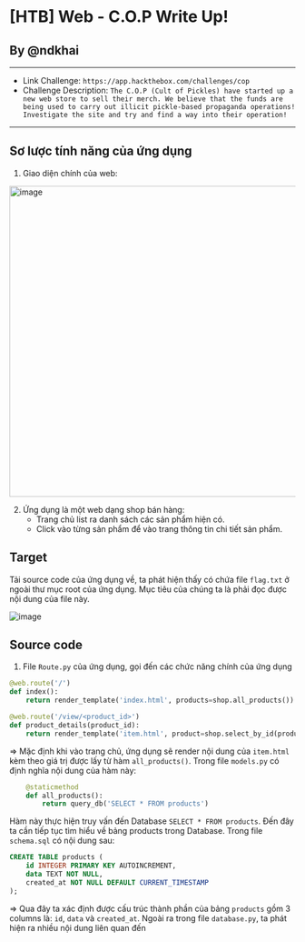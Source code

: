 # [HTB] Web - C.O.P Write Up!
## By @ndkhai
***
* Link Challenge: `https://app.hackthebox.com/challenges/cop`
* Challenge Description: `The C.O.P (Cult of Pickles) have started up a new web store to sell their merch. We believe that the funds are being used to carry out illicit pickle-based propaganda operations! Investigate the site and try and find a way into their operation!`
***
## Sơ lược tính năng của ứng dụng
1. Giao diện chính của web:

<img width="547" alt="image" src="https://github.com/nguyenkhai98/nguyenkhai98.github.io/assets/51147179/30601320-33d4-4d95-b17c-fc9b0d25977a">

2. Ứng dụng là một web dạng shop bán hàng:
   - Trang chủ list ra danh sách các sản phẩm hiện có.
   - Click vào từng sản phẩm để vào trang thông tin chi tiết sản phẩm.

## Target

Tải source code của ứng dụng về, ta phát hiện thấy có chứa file `flag.txt` ở ngoài thư mục root của ứng dụng. Mục tiêu của chúng ta là phải đọc được nội dung của file này.

![image](https://github.com/nguyenkhai98/nguyenkhai98.github.io/assets/51147179/c8db4efc-b7ff-4ce1-903b-0c60073ef2e1)

## Source code

1. File `Route.py` của ứng dụng, gọi đến các chức năng chính của ứng dụng

```python
@web.route('/')
def index():
    return render_template('index.html', products=shop.all_products())

@web.route('/view/<product_id>')
def product_details(product_id):
    return render_template('item.html', product=shop.select_by_id(product_id))
```

=> Mặc định khi vào trang chủ, ứng dụng sẽ render nội dung của `item.html` kèm theo giá trị được lấy từ hàm `all_products()`. Trong file `models.py` có định nghĩa nội dung của hàm này:
```python
    @staticmethod
    def all_products():
        return query_db('SELECT * FROM products')  
```
Hàm này thực hiện truy vấn đến Database `SELECT * FROM products`. Đến đây ta cần tiếp tục tìm hiểu về bảng products trong Database. Trong file `schema.sql` có nội dung sau:
```sql
CREATE TABLE products (
    id INTEGER PRIMARY KEY AUTOINCREMENT,
    data TEXT NOT NULL,
    created_at NOT NULL DEFAULT CURRENT_TIMESTAMP
);
```
=> Qua đây ta xác định được cấu trúc thành phần của bảng `products` gồm 3 columns là: `id`, `data` và `created_at`.
Ngoài ra trong file `database.py`, ta phát hiện ra nhiều nội dung liên quan đến 
